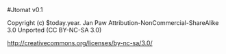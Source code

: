 #Jtomat v0.1


Copyright (c) $today.year. Jan Paw
Attribution-NonCommercial-ShareAlike 3.0 Unported (CC BY-NC-SA 3.0)

http://creativecommons.org/licenses/by-nc-sa/3.0/
